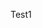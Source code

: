 Test1

```

```

<link rel="stylesheet" href="./vue.css">

<script src="./docsify.min.js"></script>

